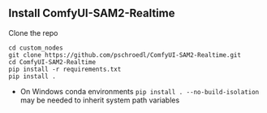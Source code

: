 ## Install ComfyUI-SAM2-Realtime
Clone the repo
```
cd custom_nodes
git clone https://github.com/pschroedl/ComfyUI-SAM2-Realtime.git
cd ComfyUI-SAM2-Realtime
pip install -r requirements.txt
pip install .
```
- On Windows conda environments `pip install . --no-build-isolation` may be needed to inherit system path variables
